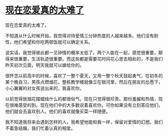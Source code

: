 # [现在恋爱真的太难了](https://github.com/platojobs/SFLOG/issues/68)

现在恋爱真的太难了。

不知道从什么时候开始，我觉得对待爱情三分钟热度的人越来越多。他们没有耐性，他们希望和你吃两顿饭就可以确定关系。

说实话，我觉得彼此都一见钟情的概率太低了。两个人能在一起，感觉很重要，聊得来很重要，生活轨迹很重要。而这些都是需要花时间花心思去相处的，不是我们昨天初次见面，明天我就可以嫁给你的。

很怀念以前高中的时候，喜欢了一整个夏天，又用一整个秋天鼓起勇气，在初冬的某个晚自习，男孩点燃烟花，整栋教学楼就像立在银河里，然后在朋友的怂恿下，小心翼翼的对女孩说出来的，我喜欢你。

以前觉得放烟花摆蜡烛什么的都很俗气。现在只觉得很珍贵。那份羞赧和热情，现在很难感受的到。现在他们中的大多数说着喜欢你，可你如果没有立刻答应他们，他们就会去喜欢别人。他们的喜欢就像买菜一样随便。

我不知道我将来会遇到怎样的人，我希望他能和我一样，保留对爱情的幻想。我们不着急结婚，我们忙着认真的相爱。